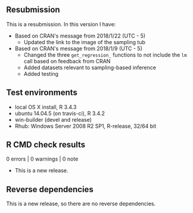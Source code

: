 ## Resubmission

This is a resubmission. In this version I have:

* Based on CRAN's message from 2018/1/22 (UTC - 5)
    + Updated the link to the image of the sampling tub
* Based on CRAN's message from 2018/1/9 (UTC - 5)
    + Changed the three `get_regression_` functions to not include the `lm` call
based on feedback from CRAN
    + Added datasets relevant to sampling-based inference
    + Added testing


## Test environments

* local OS X install, R 3.4.3
* ubuntu 14.04.5 (on travis-ci), R 3.4.2
* win-builder (devel and release)
* Rhub: Windows Server 2008 R2 SP1, R-release, 32/64 bit

## R CMD check results

0 errors | 0 warnings | 0 note

* This is a new release.

## Reverse dependencies

This is a new release, so there are no reverse dependencies.

